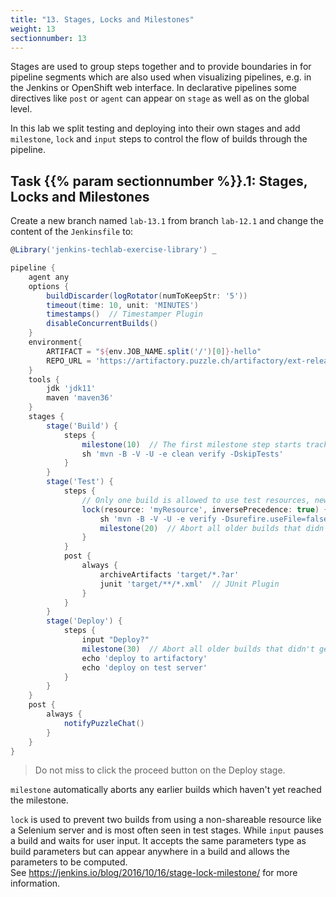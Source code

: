 ```yaml
---
title: "13. Stages, Locks and Milestones"
weight: 13
sectionnumber: 13
---
```


Stages are used to group steps together and to provide boundaries in for pipeline segments which are also used when visualizing pipelines, e.g. in the Jenkins or OpenShift web interface.
In declarative pipelines some directives like ``post`` or ``agent`` can appear on ``stage`` as well as on the global level.  

In this lab we split testing and deploying into their own stages and add ``milestone``, ``lock`` and ``input`` steps to control the flow of builds through the pipeline.


## Task {{% param sectionnumber %}}.1: Stages, Locks and Milestones

Create a new branch named ``lab-13.1`` from branch ``lab-12.1`` and change the content of the ``Jenkinsfile`` to:

<!--
```groovy
@Library('jenkins-techlab-exercise-library') _

pipeline {
    agent any
    options {
        buildDiscarder(logRotator(numToKeepStr: '5'))
        timeout(time: 10, unit: 'MINUTES')
        timestamps()  // Timestamper Plugin
        disableConcurrentBuilds()
    }
    environment{
        M2_SETTINGS = credentials('m2_settings')
        KNOWN_HOSTS = credentials('known_hosts')
        ARTIFACTORY = credentials('jenkins-artifactory')
        ARTIFACT = "${env.JOB_NAME.split('/')[0]}-hello"
        REPO_URL = 'https://artifactory.puzzle.ch/artifactory/ext-release-local'
    }
    tools {
        jdk 'jdk11'
        maven 'maven36'
    }
    stages {
        stage('Build') {
            steps {
                milestone(10)  // The first milestone step starts tracking concurrent build order
                sh 'mvn -B -V -U -e clean verify -DskipTests'
            }
        }
        stage('Test') {
            steps {
                // Only one build is allowed to use test resources, newest builds run first
                lock(resource: 'myResource', inversePrecedence: true) {  // Lockable Resources Plugin
                    sh 'mvn -B -V -U -e verify -Dsurefire.useFile=false -DargLine="-Djdk.net.URLClassPath.disableClassPathURLCheck=true"'
                    milestone(20)  // Abort all older builds that didn't get here
                }
            }
            post {
                always {
                    archiveArtifacts 'target/*.?ar'
                    junit 'target/**/*.xml'  // JUnit Plugin
                }
            }
        }
        stage('Deploy') {
            steps {
                input "Deploy?"
                milestone(30)  // Abort all older builds that didn't get here
                sh "mvn -s '${M2_SETTINGS}' -B deploy:deploy-file -DrepositoryId='puzzle-releases' -Durl='${REPO_URL}' -DgroupId='com.puzzleitc.jenkins-techlab' -DartifactId='${ARTIFACT}' -Dversion='1.0' -Dpackaging='jar' -Dfile=`echo target/*.jar`"

                sshagent(['testserver']) {
                    sh "ls -l target"
                    sh "ssh -o UserKnownHostsFile='${KNOWN_HOSTS}' -p 2222 richard@testserver.vcap.me 'curl -O -u \'${ARTIFACTORY}\' ${REPO_URL}/com/puzzleitc/jenkins-techlab/${ARTIFACT}/1.0/${ARTIFACT}-1.0.jar && ls -l'"
                }
            }
        }
    }
    post {
        always {
            notifyPuzzleChat()
        }
    }
}
```
-->

```groovy
@Library('jenkins-techlab-exercise-library') _

pipeline {
    agent any
    options {
        buildDiscarder(logRotator(numToKeepStr: '5'))
        timeout(time: 10, unit: 'MINUTES')
        timestamps()  // Timestamper Plugin
        disableConcurrentBuilds()
    }
    environment{
        ARTIFACT = "${env.JOB_NAME.split('/')[0]}-hello"
        REPO_URL = 'https://artifactory.puzzle.ch/artifactory/ext-release-local'
    }
    tools {
        jdk 'jdk11'
        maven 'maven36'
    }
    stages {
        stage('Build') {
            steps {
                milestone(10)  // The first milestone step starts tracking concurrent build order
                sh 'mvn -B -V -U -e clean verify -DskipTests'
            }
        }
        stage('Test') {
            steps {
                // Only one build is allowed to use test resources, newest builds run first
                lock(resource: 'myResource', inversePrecedence: true) {  // Lockable Resources Plugin
                    sh 'mvn -B -V -U -e verify -Dsurefire.useFile=false -DargLine="-Djdk.net.URLClassPath.disableClassPathURLCheck=true"'
                    milestone(20)  // Abort all older builds that didn't get here
                }
            }
            post {
                always {
                    archiveArtifacts 'target/*.?ar'
                    junit 'target/**/*.xml'  // JUnit Plugin
                }
            }
        }
        stage('Deploy') {
            steps {
                input "Deploy?"
                milestone(30)  // Abort all older builds that didn't get here
                echo 'deploy to artifactory'
                echo 'deploy on test server'
            }
        }
    }
    post {
        always {
            notifyPuzzleChat()
        }
    }
}
```

> Do not miss to click the proceed button on the Deploy stage.

``milestone`` automatically aborts any earlier builds which haven't yet reached the milestone.

``lock`` is used to prevent two builds from using a non-shareable resource like a Selenium server and is most often seen
in test stages. While ``input`` pauses a build and waits for user input.
It accepts the same parameters type as build parameters but can appear anywhere in a build and allows the parameters to be computed.  
See <https://jenkins.io/blog/2016/10/16/stage-lock-milestone/> for more information.
